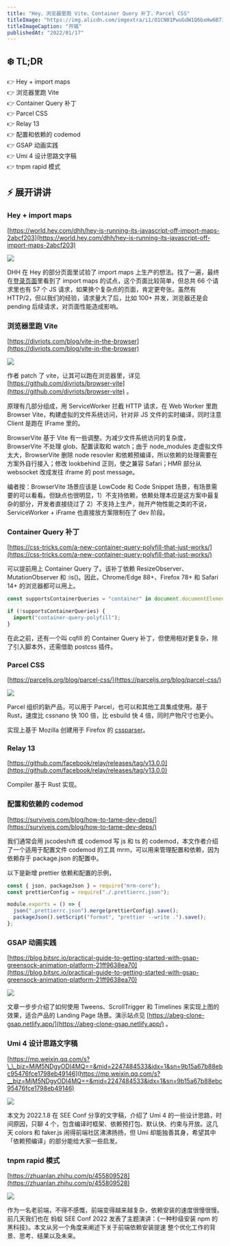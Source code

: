 ```yaml
---
title: "Hey、浏览器里跑 Vite、Container Query 补丁、Parcel CSS"
titleImage: "https://img.alicdn.com/imgextra/i1/O1CN01PwuGdW1Q6bxHw6B71_!!6000000001927-2-tps-2500-1500.png"
titleImageCaption: "开端"
publishedAt: "2022/01/17"
---
```


## ❄️ TL;DR

👉 Hey + import maps<br />
👉 浏览器里跑 Vite <br />
👉 Container Query 补丁<br />
👉 Parcel CSS<br />
👉 Relay 13<br />
👉 配置和依赖的 codemod<br />
👉 GSAP 动画实践<br />
👉 Umi 4 设计思路文字稿<br />
👉 tnpm rapid 模式<br />


## ⚡ 展开讲讲

### Hey + import maps

[https://world.hey.com/dhh/hey-is-running-its-javascript-off-import-maps-2abcf203](https://world.hey.com/dhh/hey-is-running-its-javascript-off-import-maps-2abcf203)

![](https://img.alicdn.com/imgextra/i4/O1CN01GwM3Y21YJuS4vAtMv_!!6000000003039-2-tps-1600-601.png)

DHH 在 Hey 的部分页面里试验了 import maps 上生产的想法。找了一遍，最终在[登录页面](https://app.hey.com/sign_in)里看到了 import maps 的试点，这个页面比较简单，但总共 66 个请求里也有 57 个 JS 请求，如果换个复杂点的页面，肯定更夸张。虽然有 HTTP/2，但以我们的经验，请求量大了后，比如 100+ 并发，浏览器还是会 pending 后续请求，对页面性能造成影响。

### 浏览器里跑 Vite 

[https://divriots.com/blog/vite-in-the-browser](https://divriots.com/blog/vite-in-the-browser)

![](https://img.alicdn.com/imgextra/i4/O1CN01FF85WP1n3ACophalG_!!6000000005033-2-tps-1456-588.png)

作者 patch 了 vite，让其可以跑在浏览器里，详见 [https://github.com/divriots/browser-vite](https://github.com/divriots/browser-vite) 。

原理有几部分组成，用 ServiceWorker 拦截 HTTP 请求，在 Web Worker 里跑 Browser Vite，构建虚拟的文件系统访问，针对非 JS 文件的实时编译，同时注意 Client 是跑在 IFrame 里的。

BrowserVite 基于 Vite 有一些调整。为减少文件系统访问的复杂度，BrowserVite 不处理 glob、配置读取和 watch；由于 node\_modules 走虚拟文件太大，BrowserVite 删除 node resovler 和依赖预编译，所以依赖的处理需要在方案外自行接入；修改 lookbehind 正则，使之兼容 Safari；HMR 部分从 websocket 改成发往 iframe 的 post message。

编者按：BrowserVite 场景应该是 LowCode 和 Code Snippet 场景，有场景需要的可以看看。但缺点也很明显，1）不支持依赖，依赖处理本应是这方案中最复杂的部分，开发者直接绕过了 2）不支持上生产，抛开产物性能之类的不说，ServiceWorker + iFrame 也直接放方案限制在了 dev 阶段。

### Container Query 补丁

[https://css-tricks.com/a-new-container-query-polyfill-that-just-works/](https://css-tricks.com/a-new-container-query-polyfill-that-just-works/)

可以提前用上 Container Query 了。该补丁依赖 ResizeObserver、MutationObserver 和 :is()。因此，Chrome/Edge 88+、Firefox 78+ 和 Safari 14+ 的浏览器都可以用上。

```js
const supportsContainerQueries = "container" in document.documentElement.style;

if (!supportsContainerQueries) {
  import("container-query-polyfill");
}
```

在此之前，还有一个叫 cqfill 的 Container Query 补丁，但使用相对更复杂，除了引入脚本外，还需借助 postcss 插件。

### Parcel CSS

[https://parceljs.org/blog/parcel-css/](https://parceljs.org/blog/parcel-css/)

![](https://img.alicdn.com/imgextra/i1/O1CN01AAWL0L1NJUJc0ueRy_!!6000000001549-2-tps-1332-534.png)

Parcel 组织的新产品，可以用于 Parcel，也可以和其他工具集成使用。基于 Rust，速度比 cssnano 快 100 倍，比 esbuild 快 4 倍，同时产物尺寸也更小。

实现上基于 Mozilla 创建用于 Firefox 的 [cssparser](https://github.com/servo/rust-cssparser)。

### Relay 13

[https://github.com/facebook/relay/releases/tag/v13.0.0](https://github.com/facebook/relay/releases/tag/v13.0.0)

Compiler 基于 Rust 实现。

### 配置和依赖的 codemod

[https://survivejs.com/blog/how-to-tame-dev-deps/](https://survivejs.com/blog/how-to-tame-dev-deps/)

我们通常会用 jscodeshift 或 codemod 写 js 和 ts 的 codemod，本文作者介绍了一个适用于配置文件 codemod 的工具 mrm，可以用来管理配置和依赖，因为依赖存于 package.json 的配置中。

以下是新增 prettier 依赖和配置的示例，

```js
const { json, packageJson } = require("mrm-core");
const prettierConfig = require("./.prettierrc.json");

module.exports = () => {
  json(".prettierrc.json").merge(prettierConfig).save();
  packageJson().setScript("format", "prettier --write .").save();
};
```

### GSAP 动画实践

[https://blog.bitsrc.io/practical-guide-to-getting-started-with-gsap-greensock-animation-platform-21ff9638ea70](https://blog.bitsrc.io/practical-guide-to-getting-started-with-gsap-greensock-animation-platform-21ff9638ea70)

![](https://img.alicdn.com/imgextra/i3/O1CN010LTiHz1Q9ongRQnSp_!!6000000001934-1-tps-1265-674.gif)

文章一步步介绍了如何使用 Tweens、ScrollTrigger 和 Timelines 来实现上图的效果，适合产品的 Landing Page 场景。演示站点见 [https://abeg-clone-gsap.netlify.app/](https://abeg-clone-gsap.netlify.app/) 。

### Umi 4 设计思路文字稿

[https://mp.weixin.qq.com/s?\_\_biz=MjM5NDgyODI4MQ==&mid=2247484533&idx=1&sn=9b15a67b88ebc95476fce1798eb49146](https://mp.weixin.qq.com/s?__biz=MjM5NDgyODI4MQ==&mid=2247484533&idx=1&sn=9b15a67b88ebc95476fce1798eb49146)

![](https://img.alicdn.com/imgextra/i4/O1CN01Du7C1l1zT3zgWbqUg_!!6000000006714-2-tps-1080-518.png)

本文为 2022.1.8 在 SEE Conf 分享的文字稿，介绍了 Umi 4 的一些设计思路，时间原因，只聊 4 个，包含编译时框架、依赖预打包、默认快、约束与开放。这几天 colors 和 faker.js 闹得前端社区沸沸扬扬，但 Umi 却能独善其身，希望其中「依赖预编译」的部分能给大家一些启发。

### tnpm rapid 模式

[https://zhuanlan.zhihu.com/p/455809528](https://zhuanlan.zhihu.com/p/455809528)

![](https://img.alicdn.com/imgextra/i3/O1CN01g55DOU201PhShD284_!!6000000006789-2-tps-1232-594.png)

作为一名老前端，不得不感慨，前端变得越来越复杂，依赖安装的速度很慢很慢。前几天我们也在 蚂蚁 SEE Conf 2022 发表了主题演讲：《一种秒级安装 npm 的黑科技》。本文从另一个角度来阐述下关于前端依赖安装提速 整个优化工作的背景、思考、结果以及未来。

